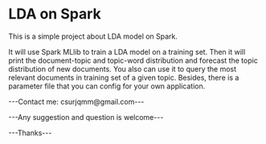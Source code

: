 # LDA on Spark
This is a simple project about LDA model on Spark.

It will use Spark MLlib to train a LDA model on a training set.
Then it will print the document-topic and topic-word distribution and forecast the topic distribution
of new documents. You also can use it to query the most relevant documents in training set of a given
topic. Besides, there is a parameter file that you can config for your own application.



---Contact me: csurjqmm@gmail.com---

---Any suggestion and question is welcome---

---Thanks---
